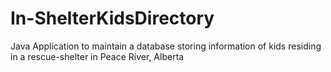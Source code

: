 # In-ShelterKidsDirectory
Java Application to maintain a database storing information of kids residing in a rescue-shelter in Peace River, Alberta
